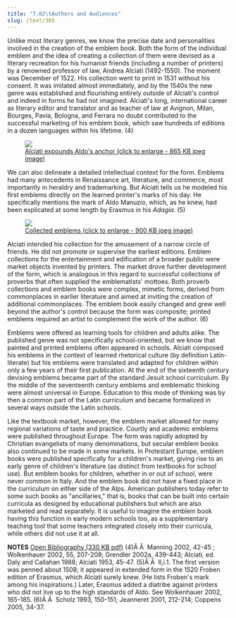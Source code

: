 ```yaml
---
title: "7.02\tAuthors and Audiences"
slug: /text/365
---
```

Unlike most literary genres, we know the precise date and personalities involved in the creation of the emblem book. Both the form of the individual emblem and the idea of creating a collection of them were devised as a literary recreation for his humanist friends (including a number of printers) by a renowned professor of law, Andrea Alciati (1492-1550). The moment was December of 1522. His collection went to print in 1531 without his consent. It was imitated almost immediately, and by the 1540s the new genre was established and flourishing entirely outside of Alciati's control and indeed in forms he had not imagined. Alciati's long, international career as literary editor and translator and as teacher of law at Avignon, Milan, Bourges, Pavia, Bologna, and Ferrara no doubt contributed to the successful marketing of his emblem book, which saw hundreds of editions in a dozen languages within his lifetime. (4)
<p style="text-align: center;"></p>


<figure class="mkdn-figure">
    <a href="images_full//7.00_Chapter_Seven/HFS_026.02.jpg" class="mkdn-image-link">
    <img class="mkdn-image" src="images_full//7.00_Chapter_Seven/HFS_026.02.jpg" />
    <figcaption class="mkdn-figcaption">Alciati expounds Aldo's anchor (click to enlarge - 865 KB jpeg image)</figcaption>
    </a>
</figure>

We can also delineate a detailed intellectual context for the form. Emblems had many antecedents in Renaissance art, literature, and commerce, most importantly in heraldry and trademarking. But Alciati tells us he modeled his first emblems directly on the learned printer's marks of his day. He specifically mentions the mark of Aldo Manuzio, which, as he knew, had been explicated at some length by Erasmus in his <em>Adagia</em>. (5)
<p style="text-align: center;"></p>


<figure class="mkdn-figure">
    <a href="images_full//7.00_Chapter_Seven/HFS_028.03.jpg" class="mkdn-image-link">
    <img class="mkdn-image" src="images_full//7.00_Chapter_Seven/HFS_028.03.jpg" />
    <figcaption class="mkdn-figcaption">Collected emblems (click to enlarge - 900 KB jpeg image)</figcaption>
    </a>
</figure>

Alciati intended his collection for the amusement of a narrow circle of friends. He did not promote or supervise the earliest editions. Emblem collections for the entertainment and edification of a broader public were market objects invented by printers. The market drove further development of the form, which is analogous in this regard to successful collections of proverbs that often supplied the emblematists' mottoes. Both proverb collections and emblem books were complex, mimetic forms, derived from commonplaces in earlier literature and aimed at inviting the creation of additional commonplaces. The emblem book easily changed and grew well beyond the author's control because the form was composite; printed emblems required an artist to complement the work of the author. (6)

Emblems were offered as learning tools for children and adults alike. The published genre was not specifically school-oriented, but we know that painted and printed emblems often appeared in schools. Alciati composed his emblems in the context of learned rhetorical culture (by definition Latin-literate) but his emblems were translated and adapted for children within only a few years of their first publication. At the end of the sixteenth century devising emblems became part of the standard Jesuit school curriculum. By the middle of the seventeenth century emblems and emblematic thinking were almost universal in Europe. Education to this mode of thinking was by then a common part of the Latin curriculum and became formalized in several ways outside the Latin schools.

Like the textbook market, however, the emblem market allowed for many regional variations of taste and practice. Courtly and academic emblems were published throughout Europe. The form was rapidly adopted by Christian evangelists of many denominations, but secular emblem books also continued to be made in some markets. In Protestant Europe, emblem books were published specifically for a children's market, giving rise to an early genre of children's literature (as distinct from textbooks for school use). But emblem books for children, whether in or out of school, were never common in Italy. And the emblem book did not have a fixed place in the curriculum on either side of the Alps. American publishers today refer to some such books as "ancillaries," that is, books that can be built into certain curricula as designed by educational publishers but which are also marketed and read separately. It is useful to imagine the emblem book having this function in early modern schools too, as a supplementary teaching tool that some teachers integrated closely into their curricula, while others did not use it at all.

<strong>NOTES</strong>
<a href="http://www.humanismforsale.org/bibliography.pdf" target="new">Open Bibliography (330 KB pdf)</a>
(4)Â Â  Manning 2002, 42-45 ; Wolkenhauer 2002, 55, 207-208; Grendler 2002a, 439-443; Alciati, ed. Daly and Callahan 1988; Alciati 1953, 45-47.
(5)Â Â  II,i.1. The first version was penned about 1508; it appeared in extended form in the 1520 Froben edition of Erasmus, which Alciati surely knew. (He lists Froben's mark among his inspirations.) Later, Erasmus added a diatribe against printers who did not live up to the high standards of Aldo. See Wolkenhauer 2002, 165-185.
(6)Â Â  Scholz 1993, 150-151; Jeanneret 2001, 212-214; Coppens 2005, 34-37.
